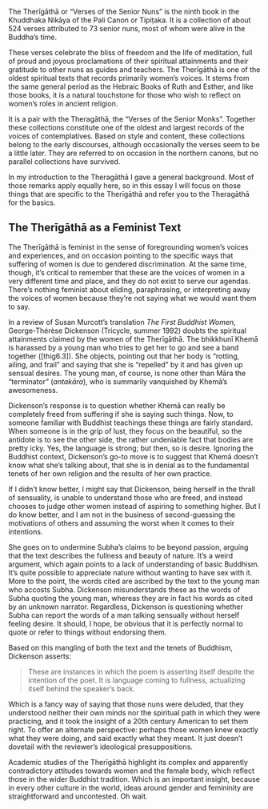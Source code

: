 The Therīgāthā or “Verses of the Senior Nuns” is the ninth book in the Khuddhaka Nikāya of the Pali Canon or Tipiṭaka. It is a collection of about 524 verses attributed to 73 senior nuns, most of whom were alive in the Buddha’s time. 

These verses celebrate the bliss of freedom and the life of meditation, full of proud and joyous proclamations of their spiritual attainments and their gratitude to other nuns as guides and teachers. The Therīgāthā is one of the oldest spiritual texts that records primarily women’s voices. It stems from the same general period as the Hebraic Books of Ruth and Esther, and like those books, it is a natural touchstone for those who wish to reflect on women’s roles in ancient religion.

It is a pair with the Theragāthā, the “Verses of the Senior Monks”. Together these collections constitute one of the oldest and largest records of the voices of contemplatives. Based on style and content, these collections belong to the early discourses, although occasionally the verses seem to be a little later. They are referred to on occasion in the northern canons, but no parallel collections have survived. 

In my introduction to the Theragāthā I gave a general background. Most of those remarks apply equally here, so in this essay I will focus on those things that are specific to the Therīgāthā and refer you to the Theragāthā for the basics.

## The Therīgāthā as a Feminist Text

The Therīgāthā is feminist in the sense of foregrounding women’s voices and experiences, and on occasion pointing to the specific ways that suffering of women is due to gendered discrimination. At the same time, though, it’s critical to remember that these are the voices of women in a very different time and place, and they do not exist to serve our agendas. There’s nothing feminist about eliding, paraphrasing, or interpreting away the voices of women because they’re not saying what we would want them to say. 



In a review of Susan Murcott’s translation <cite>The First Buddhist Women</cite>, George-Thérèse Dickenson (Tricycle, summer 1992) doubts the spiritual attainments claimed by the women of the Therīgāthā. The bhikkhunī Khemā is harassed by a young man who tries to get her to go and see a band together ([thig6.3]). She objects, pointing out that her body is “rotting, ailing, and frail” and saying that she is “repelled” by it and has given up sensual desires. The young man, of course, is none other than Māra the “terminator” (_antakāra_), who is summarily vanquished by Khemā’s awesomeness. 

Dickenson’s response is to question whether Khemā can really be completely freed from suffering if she is saying such things. Now, to someone familiar with Buddhist teachings these things are fairly standard. When someone is in the grip of lust, they focus on the beautiful, so the antidote is to see the other side, the rather undeniable fact that bodies are pretty icky. Yes, the language is strong; but then, so is desire. Ignoring the Buddhist context, Dickenson’s go-to move is to suggest that Khemā doesn’t know what she’s talking about, that she is in denial as to the fundamental tenets of her own religion and the results of her own practice. 

If I didn’t know better, I might say that Dickenson, being herself in the thrall of sensuality, is unable to understand those who are freed, and instead chooses to judge other women instead of aspiring to something higher. But I do know better, and I am not in the business of second-guessing the motivations of others and assuming the worst when it comes to their intentions.

She goes on to undermine Subha’s claims to be beyond passion, arguing that the text describes the fullness and beauty of nature. It’s a weird argument, which again points to a lack of understanding of basic Buddhism. It’s quite possible to appreciate nature without wanting to have sex with it. More to the point, the words cited are ascribed by the text to the young man who accosts Subha. Dickenson misunderstands these as the words of Subha quoting the young man, whereas they are in fact his words as cited by an unknown narrator. Regardless, Dickenson is questioning whether Subha can report the words of a man talking sensually without herself feeling desire. It should, I hope, be obvious that it is perfectly normal to quote or refer to things without endorsing them.

Based on this mangling of both the text and the tenets of Buddhism, Dickenson asserts:

>These are instances in which the poem is asserting itself despite the intention of the poet. It is language coming to fullness, actualizing itself behind the speaker’s back.

Which is a fancy way of saying that those nuns were deluded, that they understood neither their own minds nor the spiritual path in which they were practicing, and it took the insight of a 20th century American to set them right. To offer an alternate perspective: perhaps those women knew exactly what they were doing, and said exactly what they meant. It just doesn’t dovetail with the reviewer’s ideological presuppositions.

Academic studies of the Therīgāthā highlight its complex and apparently contradictory attitudes towards women and the female body, which reflect those in the wider Buddhist tradition. Which is an important insight, because in every other culture in the world, ideas around gender and femininity are straightforward and uncontested. Oh wait.